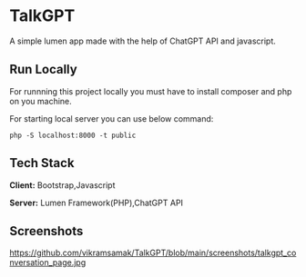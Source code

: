 
# TalkGPT 

A simple lumen app made with the help of ChatGPT API and javascript.


## Run Locally

For runnning this project locally you must have to install composer and php on you machine.

For starting local server you can use below command:

```php -S localhost:8000 -t public```


## Tech Stack

**Client:** Bootstrap,Javascript

**Server:** Lumen Framework(PHP),ChatGPT API


## Screenshots

https://github.com/vikramsamak/TalkGPT/blob/main/screenshots/talkgpt_conversation_page.jpg


